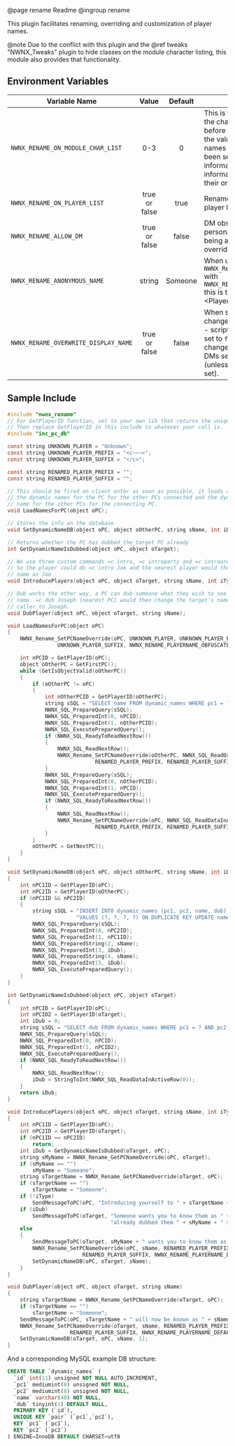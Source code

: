 @page rename Readme
@ingroup rename 

This plugin facilitates renaming, overriding and customization of player names.

@note Due to the conflict with this plugin and the @ref tweaks "NWNX_Tweaks" plugin to hide classes on the module character listing, this module also provides that functionality.

## Environment Variables

| Variable Name | Value | Default | Notes |
| -------------   | :----: | :----: |----------------------------- |
| `NWNX_RENAME_ON_MODULE_CHAR_LIST` | 0-3 | 0 | This is the listing of players from the character selection screen before entering the server. Setting the value to 1 overrides their names if a global rename has been set, 2 also hides class information, 3 hides class information but keeps names as their original.
| `NWNX_RENAME_ON_PLAYER_LIST` | true or false | true | Renames the player name on the player list as well.
| `NWNX_RENAME_ALLOW_DM` | true or false | false | DM observers will see global or personal overrides as well as being able to have their own name overridden for other observers.
| `NWNX_RENAME_ANONYMOUS_NAME` | string | Someone | When using `NWNX_Rename_SetPCNameOverride` with `NWNX_RENAME_PLAYERNAME_ANONYMOUS` this is the string used for the \<PlayerName\>
| `NWNX_RENAME_OVERWRITE_DISPLAY_NAME` | true or false | false | When set to `true`, global overrides change the display name globally - scripts and DMs included. When set to `false`, then name is only changed for players. Scripts and DMs see the original names (unless `NWNX_RENAME_ALLOW_DM` is set).

## Sample Include

```c
#include "nwnx_rename"
// For GetPlayerID function, set to your own lib that returns the unique player ID for your PW
// Then replace GetPlayerID in this include to whatever your call is.
#include "inc_pc_db"

const string UNKNOWN_PLAYER = "Unknown";
const string UNKNOWN_PLAYER_PREFIX = "<c~~~>";
const string UNKNOWN_PLAYER_SUFFIX = "</c>";

const string RENAMED_PLAYER_PREFIX = "";
const string RENAMED_PLAYER_SUFFIX = "";

// This should be fired on client enter as soon as possible, it loads all
// the dynamic names for the PC for the other PCs connected and the dynamic
// name for the other PCs for the connecting PC.
void LoadNamesForPC(object oPC);

// Stores the info on the database
void SetDynamicNameDB(object oPC, object oOtherPC, string sName, int iDub = 0);

// Returns whether the PC has dubbed the target PC already
int GetDynamicNameIsDubbed(object oPC, object oTarget);

// We use three custom commands =c intro, =c introparty and =c introarea (20m radius)
// So the player could do =c intro Joe and the nearest player would then see the PCs
// name as Joe
void IntroducePlayers(object oPC, object oTarget, string sName, int iType = 0);

// Dub works the other way, a PC can dub someone what they wish to see as their
// name. =c dub Joseph (nearest PC) would then change the target's name for the
// caller to Joseph.
void DubPlayer(object oPC, object oTarget, string sName);

void LoadNamesForPC(object oPC)
{
    NWNX_Rename_SetPCNameOverride(oPC, UNKNOWN_PLAYER, UNKNOWN_PLAYER_PREFIX,
                UNKNOWN_PLAYER_SUFFIX, NWNX_RENAME_PLAYERNAME_OBFUSCATE);

    int nPCID = GetPlayerID(oPC);
    object oOtherPC = GetFirstPC();
    while (GetIsObjectValid(oOtherPC))
    {
        if (oOtherPC != oPC)
        {
            int nOtherPCID = GetPlayerID(oOtherPC);
            string sSQL = "SELECT name FROM dynamic_names WHERE pc1 = ? AND pc2 = ?";
            NWNX_SQL_PrepareQuery(sSQL);
            NWNX_SQL_PreparedInt(0, nPCID);
            NWNX_SQL_PreparedInt(1, nOtherPCID);
            NWNX_SQL_ExecutePreparedQuery();
            if (NWNX_SQL_ReadyToReadNextRow())
            {
                NWNX_SQL_ReadNextRow();
                NWNX_Rename_SetPCNameOverride(oOtherPC, NWNX_SQL_ReadDataInActiveRow(0),
                            RENAMED_PLAYER_PREFIX, RENAMED_PLAYER_SUFFIX, NWNX_RENAME_PLAYERNAME_DEFAULT, oPC);
            }
            NWNX_SQL_PrepareQuery(sSQL);
            NWNX_SQL_PreparedInt(0, nOtherPCID);
            NWNX_SQL_PreparedInt(1, nPCID);
            NWNX_SQL_ExecutePreparedQuery();
            if (NWNX_SQL_ReadyToReadNextRow())
            {
                NWNX_SQL_ReadNextRow();
                NWNX_Rename_SetPCNameOverride(oPC, NWNX_SQL_ReadDataInActiveRow(0),
                            RENAMED_PLAYER_PREFIX, RENAMED_PLAYER_SUFFIX, NWNX_RENAME_PLAYERNAME_DEFAULT, oOtherPC);
            }
        }
        oOtherPC = GetNextPC();
    }
}

void SetDynamicNameDB(object oPC, object oOtherPC, string sName, int iDub = 0)
{
    int nPC1ID = GetPlayerID(oPC);
    int nPC2ID = GetPlayerID(oOtherPC);
    if (nPC1ID && nPC2ID)
    {
        string sSQL = "INSERT INTO dynamic_names (pc1, pc2, name, dub) "+
                      "VALUES (?, ?, ?, ?) ON DUPLICATE KEY UPDATE name = ?, dub = ?";
        NWNX_SQL_PrepareQuery(sSQL);
        NWNX_SQL_PreparedInt(0, nPC2ID);
        NWNX_SQL_PreparedInt(1, nPC1ID);
        NWNX_SQL_PreparedString(2, sName);
        NWNX_SQL_PreparedInt(3, iDub);
        NWNX_SQL_PreparedString(4, sName);
        NWNX_SQL_PreparedInt(5, iDub);
        NWNX_SQL_ExecutePreparedQuery();
    }
}

int GetDynamicNameIsDubbed(object oPC, object oTarget)
{
    int nPCID = GetPlayerID(oPC);
    int nPCID2 = GetPlayerID(oTarget);
    int iDub = 0;
    string sSQL = "SELECT dub FROM dynamic_names WHERE pc1 = ? AND pc2 = ?";
    NWNX_SQL_PrepareQuery(sSQL);
    NWNX_SQL_PreparedInt(0, nPCID);
    NWNX_SQL_PreparedInt(1, nPCID2);
    NWNX_SQL_ExecutePreparedQuery();
    if (NWNX_SQL_ReadyToReadNextRow())
    {
        NWNX_SQL_ReadNextRow();
        iDub = StringToInt(NWNX_SQL_ReadDataInActiveRow(0));
    }
    return iDub;
}

void IntroducePlayers(object oPC, object oTarget, string sName, int iType = 0)
{
    int nPC1ID = GetPlayerID(oPC);
    int nPC2ID = GetPlayerID(oTarget);
    if (nPC1ID == nPC2ID)
        return;
    int iDub = GetDynamicNameIsDubbed(oTarget, oPC);
    string sMyName = NWNX_Rename_GetPCNameOverride(oPC, oTarget);
    if (sMyName == "")
        sMyName = "Someone";
    string sTargetName = NWNX_Rename_GetPCNameOverride(oTarget, oPC);
    if (sTargetName == "")
        sTargetName = "Someone";
    if (!iType)
        SendMessageToPC(oPC, "Introducing yourself to " + sTargetName + " as " + sName + ".");
    if (iDub)
        SendMessageToPC(oTarget, "Someone wants you to know them as " + sName + " but you've "+
                                 "already dubbed them " + sMyName + " so it's ignored.");
    else
    {
        SendMessageToPC(oTarget, sMyName + " wants you to know them as " + sName + ".");
        NWNX_Rename_SetPCNameOverride(oPC, sName, RENAMED_PLAYER_PREFIX,
                        RENAMED_PLAYER_SUFFIX, NWNX_RENAME_PLAYERNAME_DEFAULT, oTarget);
        SetDynamicNameDB(oPC, oTarget, sName);
    }
}

void DubPlayer(object oPC, object oTarget, string sName)
{
    string sTargetName = NWNX_Rename_GetPCNameOverride(oTarget, oPC);
    if (sTargetName == "")
        sTargetName = "Someone";
    SendMessageToPC(oPC, sTargetName + " will now be known as " + sName + " to you.");
    NWNX_Rename_SetPCNameOverride(oTarget, sName, RENAMED_PLAYER_PREFIX,
                    RENAMED_PLAYER_SUFFIX, NWNX_RENAME_PLAYERNAME_DEFAULT, oPC);
    SetDynamicNameDB(oTarget, oPC, sName, 1);
}

```

And a corresponding MySQL example DB structure:

```sql
CREATE TABLE `dynamic_names` (
  `id` int(11) unsigned NOT NULL AUTO_INCREMENT,
  `pc1` mediumint(8) unsigned NOT NULL,
  `pc2` mediumint(8) unsigned NOT NULL,
  `name` varchar(40) NOT NULL,
  `dub` tinyint(1) DEFAULT NULL,
  PRIMARY KEY (`id`),
  UNIQUE KEY `pair` (`pc1`,`pc2`),
  KEY `pc1` (`pc1`),
  KEY `pc2` (`pc2`)
) ENGINE=InnoDB DEFAULT CHARSET=utf8

```

